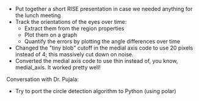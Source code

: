 - Put together a short RISE presentation in case we needed anything for the lunch meeting
- Track the orientations of the eyes over time:
  - Extract them from the region properties
  - Plot them on a graph
  - Quantify the errors by plotting the angle differences over time
- Changed the "tiny blob" cutoff in the medial axis code to use 20 pixels instead of 4; this massively cut down on noise.
- Converted the medial axis code to use thin instead of, you know, medial_axis. It worked pretty well!

Conversation with Dr. Pujala:
- Try to port the circle detection algorithm to Python (using polar)
